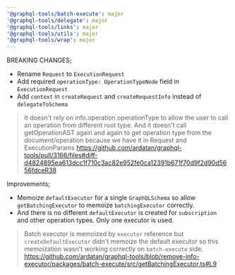 ```yaml
---
'@graphql-tools/batch-execute': major
'@graphql-tools/delegate': major
'@graphql-tools/links': major
'@graphql-tools/utils': major
'@graphql-tools/wrap': major
---
```


BREAKING CHANGES;

- Rename `Request` to `ExecutionRequest`
- Add required `operationType: OperationTypeNode` field in `ExecutionRequest`
- Add `context` in `createRequest` and `createRequestInfo` instead of `delegateToSchema`

> It doesn't rely on info.operation.operationType to allow the user to call an operation from different root type.
And it doesn't call getOperationAST again and again to get operation type from the document/operation because we have it in Request and ExecutionParams
https://github.com/ardatan/graphql-tools/pull/3166/files#diff-d4824895ea613dcc1f710c3ac82e952fe0ca12391b671f70d9f2d90d5656fdceR38

Improvements;
- Memoize `defaultExecutor` for a single `GraphQLSchema` so allow `getBatchingExecutor` to memoize `batchingExecutor` correctly.
- And there is no different `defaultExecutor` is created for `subscription` and other operation types. Only one executor is used.

> Batch executor is memoized by `executor` reference but `createDefaultExecutor` didn't memoize the default executor so this memoization wasn't working correctly on `batch-execute` side.
https://github.com/ardatan/graphql-tools/blob/remove-info-executor/packages/batch-execute/src/getBatchingExecutor.ts#L9
